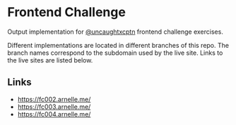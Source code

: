 # Frontend Challenge

Output implementation for [@uncaughtxcptn](https://github.com/uncaughtxcptn) frontend challenge exercises.

Different implementations are located in different branches of this repo. The branch names correspond to the subdomain used by the live site. Links to the live sites are listed below.


## Links

- https://fc002.arnelle.me/
- https://fc003.arnelle.me/
- https://fc004.arnelle.me/
